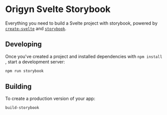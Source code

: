 # Origyn Svelte Storybook

Everything you need to build a Svelte project with storybook, powered by [`create-svelte`](https://github.com/sveltejs/kit/tree/master/packages/create-svelte) and [`storybook`](https://storybook.js.org/).

## Developing

Once you've created a project and installed dependencies with `npm install` , start a development server:

```bash
npm run storybook
```

## Building

To create a production version of your app:

```bash
build-storybook
```
